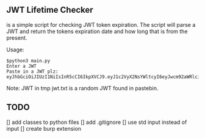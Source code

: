 ## JWT Lifetime Checker
is a simple script for checking JWT token expiration. The script will parse a JWT and return the tokens expiration date and how long that is from the present. 
 
Usage:
```
$python3 main.py
Enter a JWT
Paste in a JWT plz: eyJhbGciOiJIUzI1NiIsInR5cCI6IkpXVCJ9.eyJ1c2VyX2NsYWltcyI6eyJwcm92aWRlciI6ImZhY2Vib29rIiwic3ViIjoiMTAxNTUxMzk1ODI2MzgxMzEiLCJlbWFpbCI6ImdlbnpvcmdAZ21haWwuY29tIn0sImp0aSI6ImU0ZDliYWU0LTljMjItNGY4YS1iNDI0LTU5YTQ1MTk0NmJkYyIsImV4cCI6MTUxMDc0MTQ0MSwiZnJlc2giOmZhbHNlLCJpYXQiOjE1MTA3NDA1NDEsInR5cGUiOiJhY2Nlc3MiLCJuYmYiOjE1MTA3NDA1NDEsImlkZW50aXR5Ijp7InByb3ZpZGVyIjoiZmFjZWJvb2siLCJpZCI6IjEwMTU1MTM5NTgyNjM4MTMxIiwiZW1haWwiOiJnZW56b3JnQGdtYWlsLmNvbSJ9fQ.cgAdiXbbp9KhaOgdbFGPCqDSNW01tPaKBL7r4roHvDg
```
Note: JWT in tmp jwt.txt is a random JWT found in pastebin. 

## TODO
[] add classes to python files
[] add .gitignore
[] use std input instead of input
[] create burp extension